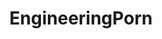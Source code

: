 ---
title: EngineeringPorn
crosslinks:
- mechanical_gifs
- interestingasfuck
- engineering
- gifs
- videos
- oddlysatisfying
- Skookum
- gifsthatendtoosoon
- VXJunkies
- Machinists
- spacex
- formula1
- space
- SweatyPalms
- xkcd
- IAmA
- ArtisanVideos
- restofthefuckingowl
---